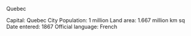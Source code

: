 Quebec

Capital: Quebec City
Population: 1 million
Land area: 1.667 million km sq
Date entered: 1867
Official language: French
